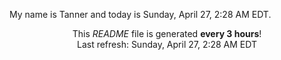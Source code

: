 My name is Tanner and today is Sunday, April 27, 2:28 AM EDT.

<p align="center">This <i>README</i> file is generated <b>every 3 hours</b>!</br>Last refresh: Sunday, April 27, 2:28 AM EDT<br /></p>
